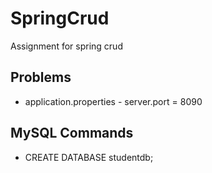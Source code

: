 # SpringCrud
Assignment for spring crud

## Problems
+ application.properties - server.port = 8090


## MySQL Commands
-  CREATE DATABASE studentdb;
